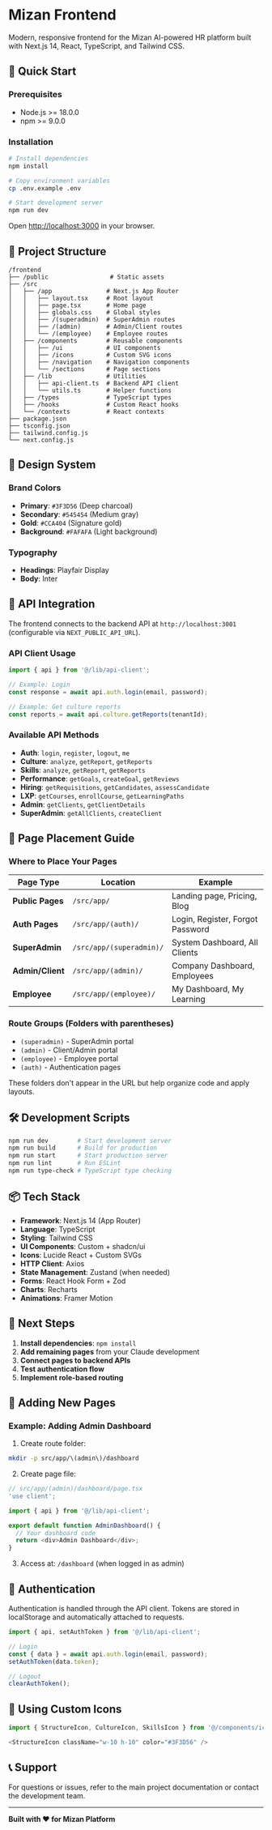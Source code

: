# Mizan Frontend

Modern, responsive frontend for the Mizan AI-powered HR platform built with Next.js 14, React, TypeScript, and Tailwind CSS.

## 🚀 Quick Start

### Prerequisites
- Node.js >= 18.0.0
- npm >= 9.0.0

### Installation

```bash
# Install dependencies
npm install

# Copy environment variables
cp .env.example .env

# Start development server
npm run dev
```

Open [http://localhost:3000](http://localhost:3000) in your browser.

## 📁 Project Structure

```
/frontend
├── /public                 # Static assets
├── /src
│   ├── /app               # Next.js App Router
│   │   ├── layout.tsx     # Root layout
│   │   ├── page.tsx       # Home page
│   │   ├── globals.css    # Global styles
│   │   ├── /(superadmin)  # SuperAdmin routes
│   │   ├── /(admin)       # Admin/Client routes
│   │   └── /(employee)    # Employee routes
│   ├── /components        # Reusable components
│   │   ├── /ui            # UI components
│   │   ├── /icons         # Custom SVG icons
│   │   ├── /navigation    # Navigation components
│   │   └── /sections      # Page sections
│   ├── /lib               # Utilities
│   │   ├── api-client.ts  # Backend API client
│   │   └── utils.ts       # Helper functions
│   ├── /types             # TypeScript types
│   ├── /hooks             # Custom React hooks
│   └── /contexts          # React contexts
├── package.json
├── tsconfig.json
├── tailwind.config.js
└── next.config.js
```

## 🎨 Design System

### Brand Colors
- **Primary**: `#3F3D56` (Deep charcoal)
- **Secondary**: `#545454` (Medium gray)
- **Gold**: `#CCA404` (Signature gold)
- **Background**: `#FAFAFA` (Light background)

### Typography
- **Headings**: Playfair Display
- **Body**: Inter

## 🔌 API Integration

The frontend connects to the backend API at `http://localhost:3001` (configurable via `NEXT_PUBLIC_API_URL`).

### API Client Usage

```typescript
import { api } from '@/lib/api-client';

// Example: Login
const response = await api.auth.login(email, password);

// Example: Get culture reports
const reports = await api.culture.getReports(tenantId);
```

### Available API Methods

- **Auth**: `login`, `register`, `logout`, `me`
- **Culture**: `analyze`, `getReport`, `getReports`
- **Skills**: `analyze`, `getReport`, `getReports`
- **Performance**: `getGoals`, `createGoal`, `getReviews`
- **Hiring**: `getRequisitions`, `getCandidates`, `assessCandidate`
- **LXP**: `getCourses`, `enrollCourse`, `getLearningPaths`
- **Admin**: `getClients`, `getClientDetails`
- **SuperAdmin**: `getAllClients`, `createClient`

## 📄 Page Placement Guide

### Where to Place Your Pages

| Page Type | Location | Example |
|-----------|----------|---------|
| **Public Pages** | `/src/app/` | Landing page, Pricing, Blog |
| **Auth Pages** | `/src/app/(auth)/` | Login, Register, Forgot Password |
| **SuperAdmin** | `/src/app/(superadmin)/` | System Dashboard, All Clients |
| **Admin/Client** | `/src/app/(admin)/` | Company Dashboard, Employees |
| **Employee** | `/src/app/(employee)/` | My Dashboard, My Learning |

### Route Groups (Folders with parentheses)
- `(superadmin)` - SuperAdmin portal
- `(admin)` - Client/Admin portal
- `(employee)` - Employee portal
- `(auth)` - Authentication pages

These folders don't appear in the URL but help organize code and apply layouts.

## 🛠️ Development Scripts

```bash
npm run dev        # Start development server
npm run build      # Build for production
npm run start      # Start production server
npm run lint       # Run ESLint
npm run type-check # TypeScript type checking
```

## 📦 Tech Stack

- **Framework**: Next.js 14 (App Router)
- **Language**: TypeScript
- **Styling**: Tailwind CSS
- **UI Components**: Custom + shadcn/ui
- **Icons**: Lucide React + Custom SVGs
- **HTTP Client**: Axios
- **State Management**: Zustand (when needed)
- **Forms**: React Hook Form + Zod
- **Charts**: Recharts
- **Animations**: Framer Motion

## 🎯 Next Steps

1. **Install dependencies**: `npm install`
2. **Add remaining pages** from your Claude development
3. **Connect pages to backend APIs**
4. **Test authentication flow**
5. **Implement role-based routing**

## 📝 Adding New Pages

### Example: Adding Admin Dashboard

1. Create route folder:
```bash
mkdir -p src/app/\(admin\)/dashboard
```

2. Create page file:
```typescript
// src/app/(admin)/dashboard/page.tsx
'use client';

import { api } from '@/lib/api-client';

export default function AdminDashboard() {
  // Your dashboard code
  return <div>Admin Dashboard</div>;
}
```

3. Access at: `/dashboard` (when logged in as admin)

## 🔐 Authentication

Authentication is handled through the API client. Tokens are stored in localStorage and automatically attached to requests.

```typescript
import { api, setAuthToken } from '@/lib/api-client';

// Login
const { data } = await api.auth.login(email, password);
setAuthToken(data.token);

// Logout
clearAuthToken();
```

## 🎨 Using Custom Icons

```typescript
import { StructureIcon, CultureIcon, SkillsIcon } from '@/components/icons';

<StructureIcon className="w-10 h-10" color="#3F3D56" />
```

## 📞 Support

For questions or issues, refer to the main project documentation or contact the development team.

---

**Built with ❤️ for Mizan Platform**
